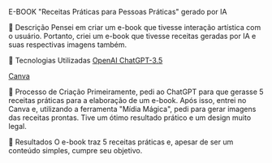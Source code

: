 E-BOOK "Receitas Práticas para Pessoas Práticas" gerado por IA

📒 Descrição
Pensei em criar um e-book que tivesse interação artística com o usuário. Portanto, criei um e-book que tivesse receitas geradas por IA e suas respectivas imagens também.

🤖 Tecnologias Utilizadas
[OpenAI ChatGPT-3.5](https://chatgpt.com/?oai-dm=1)

[Canva](https://www.canva.com/)

🧐 Processo de Criação
Primeiramente, pedi ao ChatGPT para que gerasse 5 receitas práticas para a elaboração de um e-book. Após isso, entrei no Canva e, utilizando a ferramenta "Mídia Mágica", pedi para gerar imagens das receitas prontas. Tive um ótimo resultado prático e um design muito legal.

🚀 Resultados
O e-book traz 5 receitas práticas e, apesar de ser um conteúdo simples, cumpre seu objetivo.
